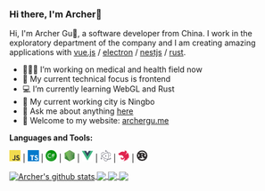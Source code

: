### Hi there, I'm Archer👋

Hi, I'm Archer Gu🏹, a software developer from China. I work in the exploratory department of the company and I am creating amazing applications with [vue.js](https://v3.vuejs.org/) / [electron](https://www.electronjs.org/) / [nestjs](https://nestjs.com/) / [rust](https://www.rust-lang.org/).

- 🙋🏼‍♂️ I’m working on medical and health field now
- 🎯 My current technical focus is frontend
- 💻 I’m currently learning WebGL and Rust
- 🏢 My current working city is Ningbo
- 💬 Ask me about anything [here](https://github.com/archergu/archergu/issues)
- 🌟 Welcome to my website: [archergu.me](https://archergu.me/)

**Languages and Tools:**

<code><img height="20" src="https://raw.githubusercontent.com/github/explore/80688e429a7d4ef2fca1e82350fe8e3517d3494d/topics/javascript/javascript.png"></code> | <code><img height="20" src="https://raw.githubusercontent.com/github/explore/80688e429a7d4ef2fca1e82350fe8e3517d3494d/topics/typescript/typescript.png"></code> | <code><img height="20" src="https://raw.githubusercontent.com/github/explore/80688e429a7d4ef2fca1e82350fe8e3517d3494d/topics/csharp/csharp.png"></code> | <code><img height="20" src="https://raw.githubusercontent.com/github/explore/80688e429a7d4ef2fca1e82350fe8e3517d3494d/topics/nodejs/nodejs.png"></code> | <code><img height="20" src="https://raw.githubusercontent.com/github/explore/5c058a388828bb5fde0bcafd4bc867b5bb3f26f3/topics/vue/vue.png"></code> | <code><img height="20" src="https://raw.githubusercontent.com/github/explore/5c058a388828bb5fde0bcafd4bc867b5bb3f26f3/topics/electron/electron.png"></code> | <code><img height="20" src="https://raw.githubusercontent.com/github/explore/37c71fdca4e12086faf8c7009793d2eb588c914e/topics/nestjs/nestjs.png"></code> | <code><img height="20" src="https://raw.githubusercontent.com/github/explore/37c71fdca4e12086faf8c7009793d2eb588c914e/topics/rust/rust.png"></code>



<a href="https://github.com/ArcherGu">
  <img align="center" src="https://github-readme-stats.vercel.app/api?username=archergu&count_private=true&show_icons=true&theme=onedark&hide=issues" alt="Archer's github stats" />
</a>
<a href="https://github.com/ArcherGu">
  <img align="center" src="https://github-readme-stats.vercel.app/api/top-langs/?username=archergu&layout=compact&theme=onedark" />
</a>

<a href="https://github.com/ArcherGu/fast-vite-nestjs-electron">
  <img align="center" src="https://github-readme-stats.vercel.app/api/pin/?username=archergu&repo=fast-vite-nestjs-electron&theme=onedark" />
</a>

<a href="https://github.com/ArcherGu/foraging">
  <img align="center" src="https://github-readme-stats.vercel.app/api/pin/?username=ArcherGu&repo=foraging&theme=onedark" />
</a>
